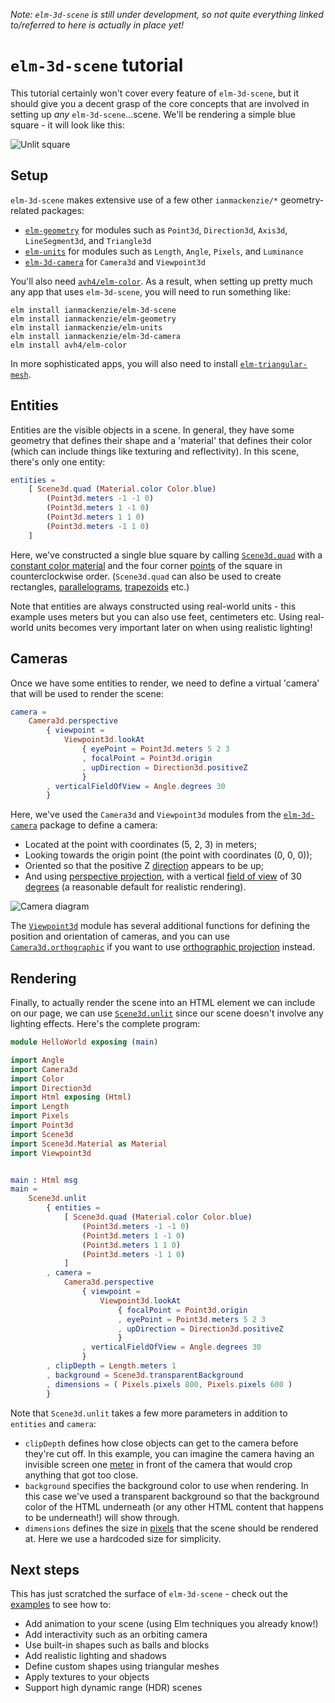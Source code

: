 _Note: `elm-3d-scene` is still under development, so not quite everything linked
to/referred to here is actually in place yet!_

# `elm-3d-scene` tutorial

This tutorial certainly won't cover every feature of `elm-3d-scene`, but it
should give you a decent grasp of the core concepts that are involved in setting
up _any_ `elm-3d-scene`...scene. We'll be rendering a simple blue square - it
will look like this:

![Unlit square](https://ianmackenzie.github.io/elm-3d-scene/images/1.0.0/unlit-square.png)

## Setup

`elm-3d-scene` makes extensive use of a few other `ianmackenzie/*` geometry-related packages:

- [`elm-geometry`](https://package.elm-lang.org/packages/ianmackenzie/elm-geometry/latest/)
  for modules such as `Point3d`, `Direction3d`, `Axis3d`, `LineSegment3d`, and
  `Triangle3d`
- [`elm-units`](https://package.elm-lang.org/packages/ianmackenzie/elm-units/latest/)
  for modules such as `Length`, `Angle`, `Pixels`, and `Luminance`
- [`elm-3d-camera`](https://package.elm-lang.org/packages/ianmackenzie/elm-3d-camera/latest/)
  for `Camera3d` and `Viewpoint3d`

You'll also need [`avh4/elm-color`](https://package.elm-lang.org/packages/avh4/elm-color/latest/).
As a result, when setting up pretty much any app that uses `elm-3d-scene`, you
will need to run something like:

```
elm install ianmackenzie/elm-3d-scene
elm install ianmackenzie/elm-geometry
elm install ianmackenzie/elm-units
elm install ianmackenzie/elm-3d-camera
elm install avh4/elm-color
```

In more sophisticated apps, you will also need to install [`elm-triangular-mesh`](https://package.elm-lang.org/packages/ianmackenzie/elm-triangular-mesh/latest/).

## Entities

Entities are the visible objects in a scene. In general, they have some geometry
that defines their shape and a 'material' that defines their color (which can
include things like texturing and reflectivity). In this scene, there's only one
entity:

```elm
entities =
    [ Scene3d.quad (Material.color Color.blue)
        (Point3d.meters -1 -1 0)
        (Point3d.meters 1 -1 0)
        (Point3d.meters 1 1 0)
        (Point3d.meters -1 1 0)
    ]
```

Here, we've constructed a single blue square by calling [`Scene3d.quad`](https://package.elm-lang.org/packages/ianmackenzie/elm-3d-scene/latest/Scene3d#quad)
with a [constant color material](https://package.elm-lang.org/packages/ianmackenzie/elm-3d-scene/latest/Scene3d-Material#color)
and the four corner [points](https://package.elm-lang.org/packages/ianmackenzie/elm-geometry/latest/Point3d)
of the square in counterclockwise order. (`Scene3d.quad` can also be used to
create rectangles, [parallelograms](https://en.wikipedia.org/wiki/Parallelogram),
[trapezoids](https://en.wikipedia.org/wiki/Trapezoid) etc.)

Note that entities are always constructed using real-world units - this example
uses meters but you can also use feet, centimeters etc. Using real-world units
becomes very important later on when using realistic lighting!

## Cameras

Once we have some entities to render, we need to define a virtual 'camera' that
will be used to render the scene:

```elm
camera =
    Camera3d.perspective
        { viewpoint =
            Viewpoint3d.lookAt
                { eyePoint = Point3d.meters 5 2 3
                , focalPoint = Point3d.origin
                , upDirection = Direction3d.positiveZ
                }
        , verticalFieldOfView = Angle.degrees 30
        }
```

Here, we've used the `Camera3d` and `Viewpoint3d` modules from the
[`elm-3d-camera`](https://package.elm-lang.org/packages/ianmackenzie/elm-3d-camera/latest)
package to define a camera:

- Located at the point with coordinates (5, 2, 3) in meters;
- Looking towards the origin point (the point with coordinates (0, 0, 0));
- Oriented so that the positive Z [direction](https://package.elm-lang.org/packages/ianmackenzie/elm-geometry/latest/Direction3d)
  appears to be up;
- And using [perspective projection](http://glasnost.itcarlow.ie/~powerk/GeneralGraphicsNotes/projection/perspective_projection.html),
  with a vertical [field of view](https://en.wikipedia.org/wiki/Field_of_view)
  of 30 [degrees](https://package.elm-lang.org/packages/ianmackenzie/elm-units/latest/Angle)
  (a reasonable default for realistic rendering).

![Camera diagram](https://ianmackenzie.github.io/elm-3d-scene/images/1.0.0/camera-without-clip-depth.png)

The [`Viewpoint3d`](https://package.elm-lang.org/packages/ianmackenzie/elm-3d-camera/latest/Viewpoint3d)
module has several additional functions for defining the position and orientation of
cameras, and you can use [`Camera3d.orthographic`](https://package.elm-lang.org/packages/ianmackenzie/elm-3d-camera/latest/Camera3d#orthographic)
if you want to use [orthographic projection](https://en.wikipedia.org/wiki/Orthographic_projection)
instead.

## Rendering

Finally, to actually render the scene into an HTML element we can include on our
page, we can use [`Scene3d.unlit`](https://package.elm-lang.org/packages/ianmackenzie/elm-3d-scene/latest/Scene3d#unlit)
since our scene doesn't involve any lighting effects. Here's the complete
program:

```elm
module HelloWorld exposing (main)

import Angle
import Camera3d
import Color
import Direction3d
import Html exposing (Html)
import Length
import Pixels
import Point3d
import Scene3d
import Scene3d.Material as Material
import Viewpoint3d


main : Html msg
main =
    Scene3d.unlit
        { entities =
            [ Scene3d.quad (Material.color Color.blue)
                (Point3d.meters -1 -1 0)
                (Point3d.meters 1 -1 0)
                (Point3d.meters 1 1 0)
                (Point3d.meters -1 1 0)
            ]
        , camera =
            Camera3d.perspective
                { viewpoint =
                    Viewpoint3d.lookAt
                        { focalPoint = Point3d.origin
                        , eyePoint = Point3d.meters 5 2 3
                        , upDirection = Direction3d.positiveZ
                        }
                , verticalFieldOfView = Angle.degrees 30
                }
        , clipDepth = Length.meters 1
        , background = Scene3d.transparentBackground
        , dimensions = ( Pixels.pixels 800, Pixels.pixels 600 )
        }
```

Note that `Scene3d.unlit` takes a few more parameters in addition to `entities`
and `camera`: 

- `clipDepth` defines how close objects can get to the camera before they're
  cut off. In this example, you can imagine the camera having an invisible
  screen one [meter](https://package.elm-lang.org/packages/ianmackenzie/elm-units/latest/Length)
  in front of the camera that would crop anything that got too close.
- `background` specifies the background color to use when rendering. In this 
  case we've used a transparent background so that the background color of the
  HTML underneath (or any other HTML content that happens to be underneath!)
  will show through.
- `dimensions` defines the size in [pixels](https://package.elm-lang.org/packages/ianmackenzie/elm-units/latest/Pixels)
  that the scene should be rendered at. Here we use a hardcoded size for
  simplicity.

## Next steps

This has just scratched the surface of `elm-3d-scene` - check out the [examples](https://github.com/ianmackenzie/elm-3d-scene/tree/master/examples/README.md)
to see how to:

- Add animation to your scene (using Elm techniques you already know!)
- Add interactivity such as an orbiting camera
- Use built-in shapes such as balls and blocks
- Add realistic lighting and shadows
- Define custom shapes using triangular meshes
- Apply textures to your objects
- Support high dynamic range (HDR) scenes
